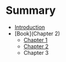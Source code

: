 # Summary

* [Introduction](README.md)
* [Book](Chapter 2)
   * [Chapter 1](content/chapter_1.md)
   * [Chapter 2](content/chapter_2.md)
   * Chapter 3

